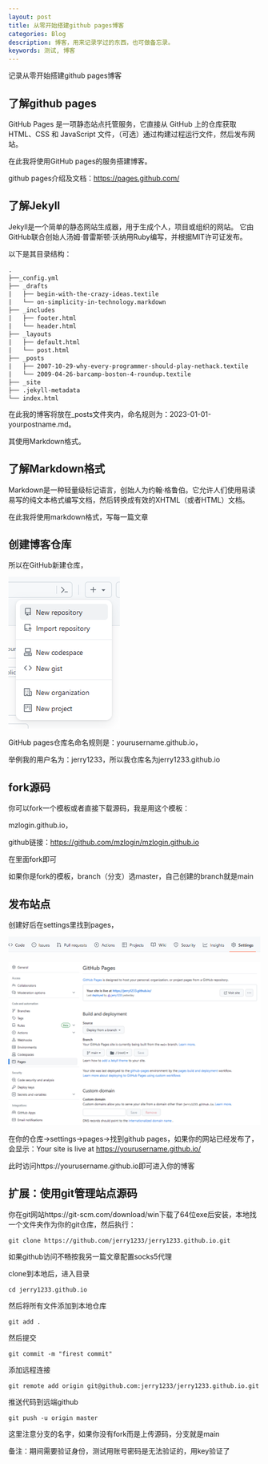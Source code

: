 ```yaml
---
layout: post
title: 从零开始搭建github pages博客
categories: Blog
description: 博客，用来记录学过的东西，也可做备忘录。
keywords: 测试, 博客
---
```

记录从零开始搭建github pages博客

## 了解github pages

GitHub Pages 是一项静态站点托管服务，它直接从 GitHub 上的仓库获取 HTML、CSS 和 JavaScript 文件，（可选）通过构建过程运行文件，然后发布网站。

在此我将使用GitHub pages的服务搭建博客。

github pages介绍及文档：https://pages.github.com/

## 了解Jekyll

Jekyll是一个简单的静态网站生成器，用于生成个人，项目或组织的网站。 它由GitHub联合创始人汤姆·普雷斯顿·沃纳用Ruby编写，并根据MIT许可证发布。

以下是其目录结构：

```
.
├──_config.yml
├── _drafts
|   ├── begin-with-the-crazy-ideas.textile
|   └── on-simplicity-in-technology.markdown
├── _includes
|   ├── footer.html
|   └── header.html
├── _layouts
|   ├── default.html
|   └── post.html
├── _posts
|   ├── 2007-10-29-why-every-programmer-should-play-nethack.textile
|   └── 2009-04-26-barcamp-boston-4-roundup.textile
├── _site
├── .jekyll-metadata
└── index.html

```

在此我的博客将放在_posts文件夹内，命名规则为：2023-01-01-yourpostname.md。

其使用Markdown格式。

## 了解Markdown格式

Markdown是一种轻量级标记语言，创始人为约翰·格鲁伯。它允许人们使用易读易写的纯文本格式编写文档，然后转换成有效的XHTML（或者HTML）文档。

在此我将使用markdown格式，写每一篇文章

## 创建博客仓库

所以在GitHub新建仓库，

![new-repository](\images\posts\2023-6-25-buildablog\img1.PNG)

GitHub pages仓库名命名规则是：yourusername.github.io，

举例我的用户名为：jerry1233，所以我仓库名为jerry1233.github.io

## fork源码

你可以fork一个模板或者直接下载源码，我是用这个模板：

mzlogin.github.io，

github链接：https://github.com/mzlogin/mzlogin.github.io

在里面fork即可

如果你是fork的模板，branch（分支）选master，自己创建的branch就是main

## 发布站点

创建好后在settings里找到pages，

![settings](\images\posts\2023-6-25-buildablog\img2.PNG)

![pages](\images\posts\2023-6-25-buildablog\img3.PNG)

在你的仓库->settings->pages->找到github pages，如果你的网站已经发布了，会显示：Your site is live at https://yourusername.github.io/

此时访问https://yourusername.github.io即可进入你的博客

## 扩展：使用git管理站点源码

你在git网站https://git-scm.com/download/win下载了64位exe后安装，本地找一个文件夹作为你的git仓库，然后执行：

```
git clone https://github.com/jerry1233/jerry1233.github.io.git
```

如果github访问不畅按我另一篇文章配置socks5代理

clone到本地后，进入目录

```
cd jerry1233.github.io
```

然后将所有文件添加到本地仓库

```
git add .
```

然后提交

```
git commit -m "firest commit"
```

添加远程连接

```
git remote add origin git@github.com:jerry1233/jerry1233.github.io.git
```

推送代码到远端github

```
git push -u origin master
```

这里注意分支的名字，如果你没有fork而是上传源码，分支就是main

备注：期间需要验证身份，测试用账号密码是无法验证的，用key验证了


